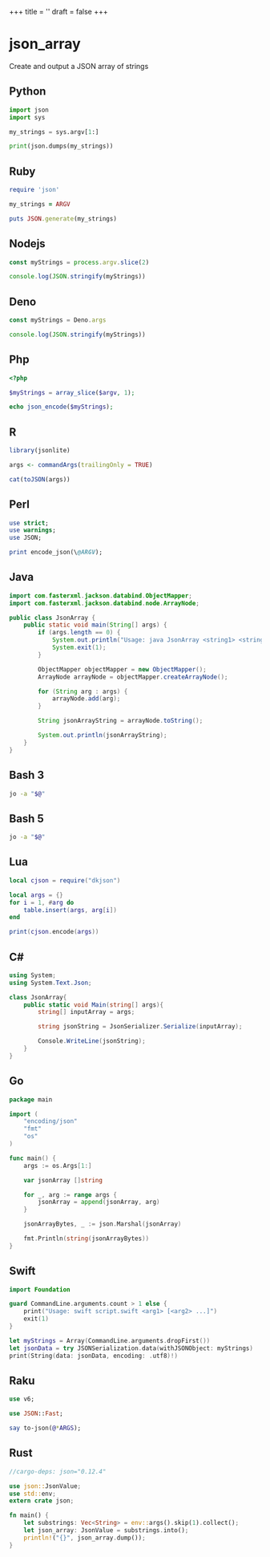 +++
title = ''
draft = false
+++

# json_array

Create and output a JSON array of strings

## Python

```python {filename="json_array.py"}
import json
import sys

my_strings = sys.argv[1:]

print(json.dumps(my_strings))
```

## Ruby

```ruby {filename="json_array.rb"}
require 'json'

my_strings = ARGV

puts JSON.generate(my_strings)
```

## Nodejs

```javascript {filename="json_array.mjs"}
const myStrings = process.argv.slice(2)

console.log(JSON.stringify(myStrings))
```

## Deno

```javascript {filename="json_array.mjs"}
const myStrings = Deno.args

console.log(JSON.stringify(myStrings))
```

## Php

```php {filename="json_array.php"}
<?php

$myStrings = array_slice($argv, 1);

echo json_encode($myStrings);
```

## R

```r {filename="json_array.R"}
library(jsonlite)

args <- commandArgs(trailingOnly = TRUE)

cat(toJSON(args))
```

## Perl

```perl {filename="json_array.pl"}
use strict;
use warnings;
use JSON;

print encode_json(\@ARGV);
```

## Java

```java {filename="JsonArray.java"}
import com.fasterxml.jackson.databind.ObjectMapper;
import com.fasterxml.jackson.databind.node.ArrayNode;

public class JsonArray {
    public static void main(String[] args) {
        if (args.length == 0) {
            System.out.println("Usage: java JsonArray <string1> <string2> ...");
            System.exit(1);
        }

        ObjectMapper objectMapper = new ObjectMapper();
        ArrayNode arrayNode = objectMapper.createArrayNode();

        for (String arg : args) {
            arrayNode.add(arg);
        }

        String jsonArrayString = arrayNode.toString();

        System.out.println(jsonArrayString);
    }
}
```

## Bash 3

```bash {filename="json_array.sh"}
jo -a "$@"
```

## Bash 5

```bash {filename="json_array.sh"}
jo -a "$@"
```

## Lua

```lua {filename="json_array.lua"}
local cjson = require("dkjson")

local args = {}
for i = 1, #arg do
    table.insert(args, arg[i])
end

print(cjson.encode(args))
```

## C#

```csharp {filename="JsonArray.cs"}
using System;
using System.Text.Json;

class JsonArray{
    public static void Main(string[] args){
        string[] inputArray = args;

        string jsonString = JsonSerializer.Serialize(inputArray);

        Console.WriteLine(jsonString);
    }
}
```

## Go

```go {filename="json_array.go"}
package main

import (
	"encoding/json"
	"fmt"
	"os"
)

func main() {
	args := os.Args[1:]

	var jsonArray []string

	for _, arg := range args {
		jsonArray = append(jsonArray, arg)
	}

	jsonArrayBytes, _ := json.Marshal(jsonArray)

	fmt.Println(string(jsonArrayBytes))
}
```

## Swift

```swift {filename="json_array.swift"}
import Foundation

guard CommandLine.arguments.count > 1 else {
    print("Usage: swift script.swift <arg1> [<arg2> ...]")
    exit(1)
}

let myStrings = Array(CommandLine.arguments.dropFirst())
let jsonData = try JSONSerialization.data(withJSONObject: myStrings)
print(String(data: jsonData, encoding: .utf8)!)
```

## Raku

```raku {filename="json_array.raku"}
use v6;

use JSON::Fast;

say to-json(@*ARGS);
```

## Rust

```rust {filename="json_array.rs"}
//cargo-deps: json="0.12.4"

use json::JsonValue;
use std::env;
extern crate json;

fn main() {
    let substrings: Vec<String> = env::args().skip(1).collect();
    let json_array: JsonValue = substrings.into();
    println!("{}", json_array.dump());
}
```


